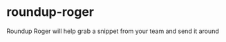 roundup-roger
=============

Roundup Roger will help grab a snippet from your team and send it around
